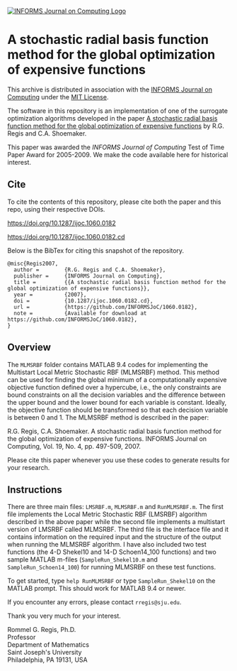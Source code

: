 [![INFORMS Journal on Computing Logo](https://INFORMSJoC.github.io/logos/INFORMS_Journal_on_Computing_Header.jpg)](https://pubsonline.informs.org/journal/ijoc)

# A stochastic radial basis function method for the global optimization of expensive functions

This archive is distributed in association with the [INFORMS Journal on
Computing](https://pubsonline.informs.org/journal/ijoc) under the [MIT License](LICENSE).

The software in this repository is an implementation of one of the surrogate optimization
algorithms developed in the paper 
[A stochastic radial basis function method for the global optimization of expensive functions](https://doi.org/10.1287/ijoc.1060.0182)
by R.G. Regis and C.A. Shoemaker.

This paper was awarded the _INFORMS Journal of Computing_ Test of Time Paper
Award for 2005-2009. We make the code available here for historical interest.

## Cite

To cite the contents of this repository, please cite both the paper and this repo, using their respective DOIs.

https://doi.org/10.1287/ijoc.1060.0182

https://doi.org/10.1287/ijoc.1060.0182.cd

Below is the BibTex for citing this snapshot of the repository.

```
@misc{Regis2007,
  author =        {R.G. Regis and C.A. Shoemaker},
  publisher =     {INFORMS Journal on Computing},
  title =         {{A stochastic radial basis function method for the global optimization of expensive functions}},
  year =          {2007},
  doi =           {10.1287/ijoc.1060.0182.cd},
  url =           {https://github.com/INFORMSJoC/1060.0182},
  note =          {Available for download at https://github.com/INFORMSJoC/1060.0182},
}
```

## Overview

The `MLMSRBF` folder contains MATLAB 9.4 codes for implementing the Multistart
Local Metric Stochastic RBF (MLMSRBF) method. This method can be used for
finding the global minimum of a computationally expensive objective function
defined over a hypercube, i.e., the only constraints are bound constraints on
all the decision variables and the difference between the upper bound and the
lower bound for each variable is constant. Ideally, the objective function
should be transformed so that each decision variable is between 0 and 1. The
MLMSRBF method is described in the paper:

R.G. Regis, C.A. Shoemaker. A stochastic radial basis function method for the
global optimization of expensive functions. INFORMS Journal on Computing, Vol.
19, No. 4, pp. 497-509, 2007.

Please cite this paper whenever you use these codes to generate results for your
research.

## Instructions

There are three main files: `LMSRBF.m`, `MLMSRBF.m` and `RunMLMSRBF.m`. The
first file implements the Local Metric Stochastic RBF (LMSRBF) algorithm
described in the above paper while the second file implements a multistart
version of LMSRBF called MLMSRBF. The third file is the interface file and it
contains information on the required input and the structure of the output when
running the MLMSRBF algorithm. I have also included two test functions (the 4-D
Shekel10 and 14-D Schoen14_100 functions) and two sample MATLAB m-files
(`SampleRun_Shekel10.m` and `SampleRun_Schoen14_100`) for running MLMSRBF on
these test functions.

To get started, type `help RunMLMSRBF` or type `SampleRun_Shekel10` on the
MATLAB prompt. This should work for MATLAB 9.4 or newer.

If you encounter any errors, please contact `rregis@sju.edu`.

Thank you very much for your interest.

Rommel G. Regis, Ph.D.  
Professor  
Department of Mathematics  
Saint Joseph's University  
Philadelphia, PA 19131, USA
